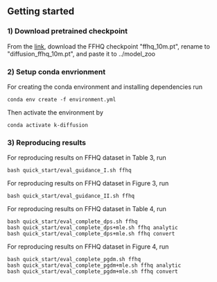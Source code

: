 ## Getting started 

### 1) Download pretrained checkpoint
From the [link](https://drive.google.com/drive/folders/1jElnRoFv7b31fG0v6pTSQkelbSX3xGZh?usp=sharing), download the FFHQ checkpoint "ffhq_10m.pt", rename to "diffusion_ffhq_10m.pt", and paste it to ../model_zoo

### 2) Setup conda envrionment
For creating the conda environment and installing dependencies run
```
conda env create -f environment.yml
```
Then activate the environment by
```
conda activate k-diffusion
```

### 3) Reproducing results

For reproducing results on FFHQ dataset in Table 3, run
```
bash quick_start/eval_guidance_I.sh ffhq
```

For reproducing results on FFHQ dataset in Figure 3, run
```
bash quick_start/eval_guidance_II.sh ffhq
```

For reproducing results on FFHQ dataset in Table 4, run
```
bash quick_start/eval_complete_dps.sh ffhq
bash quick_start/eval_complete_dps+mle.sh ffhq analytic
bash quick_start/eval_complete_dps+mle.sh ffhq convert
```

For reproducing results on FFHQ dataset in Figure 4, run
```
bash quick_start/eval_complete_pgdm.sh ffhq
bash quick_start/eval_complete_pgdm+mle.sh ffhq analytic
bash quick_start/eval_complete_pgdm+mle.sh ffhq convert
```